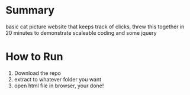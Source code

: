 # Summary

basic cat picture website that keeps track of clicks, threw this together in 20 minutes to demonstrate scaleable coding and some jquery 

# How to Run

1. Download the repo
2. extract to whatever folder you want
3. open html file in browser, your done!

